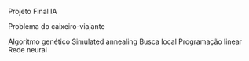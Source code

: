 Projeto Final IA 

Problema do caixeiro-viajante 

Algoritmo genético 
Simulated annealing 
Busca local 
Programação linear   
Rede neural 
